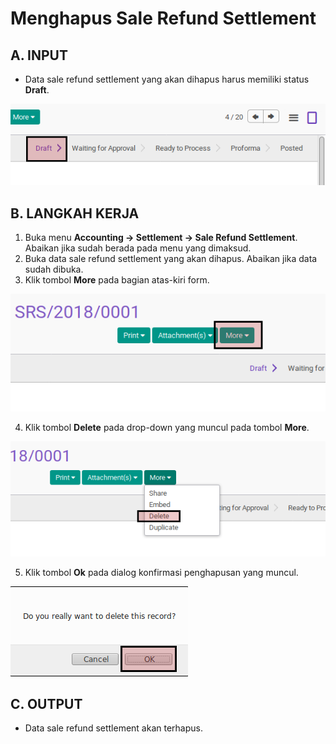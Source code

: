 # Menghapus Sale Refund Settlement

## A. INPUT

* Data sale refund settlement yang akan dihapus harus memiliki status **Draft**.

![](../../img/sale-refund-settlement/status-draft.png)

## B. LANGKAH KERJA

1. Buka menu **Accounting -> Settlement -> Sale Refund Settlement**. Abaikan jika sudah berada pada menu yang dimaksud.
2. Buka data sale refund settlement yang akan dihapus. Abaikan jika data sudah dibuka.
3. Klik tombol **More** pada bagian atas-kiri form.

![](../../img/sale-refund-settlement/tombol-more.png)

4. Klik tombol **Delete** pada drop-down yang muncul pada tombol **More**.

![](../../img/sale-refund-settlement/tombol-hapus-form.png)

5. Klik tombol **Ok** pada dialog konfirmasi penghapusan yang muncul.

![](../../img/sale-refund-settlement/tombol-ok-hapus.png)

## C. OUTPUT

* Data sale refund settlement akan terhapus.
